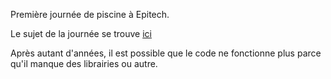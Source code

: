 Première journée de piscine à Epitech.

Le sujet de la journée se trouve [ici](B-CPE-100_Day01.pdf)

Après autant d'années, il est possible que le code ne fonctionne plus parce qu'il manque des librairies ou autre.
